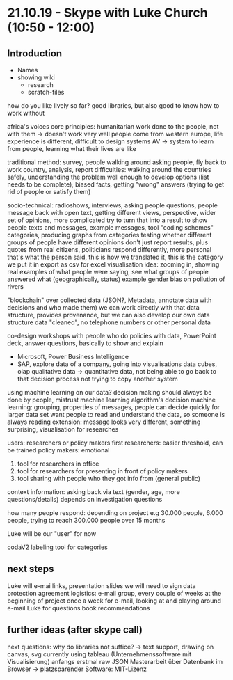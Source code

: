 # 21.10.19 - Skype with Luke Church (10:50 - 12:00)

## Introduction
- Names
- showing wiki
  - research
  - scratch-files

how do you like lively so far?
good libraries, but also good to know how to work without

africa's voices
core principles: humanitarian work done to the people, not with them -> doesn't work very well
people come from western europe, life experience is different, difficult to design systems
AV -> system to learn from people, learning what their lives are like

traditional method: survey, people walking around asking people, fly back to work country, analysis, report 
difficulties: walking around the countries safely, understanding the problem well enough to develop options (list needs to be complete), biased facts, getting "wrong" answers (trying to get rid of people or satisfy them)

socio-technical: radioshows, interviews, asking people questions, people message back with open text, getting different views, perspective, wider set of opinions, more complicated
try to turn that into a result to show
people texts and messages, example messages, tool "coding schemes" categories, producing graphs from categories
testing whether different groups of people have different opinions
don't just report results, plus quotes from real citizens, politicians respond differently, more personal
that's what the person said, this is how we translated it, this is the category we put it in
export as csv for excel visualisation
idea: zooming in, showing real examples of what people were saying, see what groups of people answered what (geographically, status)
example gender bias on pollution of rivers

"blockchain" over collected data (JSON?, Metadata, annotate data with decisions and who made them)
we can work directly with that data structure, provides provenance, but we can also develop our own data structure
data "cleaned", no telephone numbers or other personal data

co-design workshops with people who do policies with data, PowerPoint deck, answer questions, basically to show and explain 
- Microsoft, Power Business Intelligence
- SAP, explore data of a company, going into visualisations
data cubes, olap
qualitative data -> quantitative data, not being able to go back to that decision process
not trying to copy another system

using machine learning on our data?
decision making should always be done by people, mistrust machine learning algorithm's decision
machine learning: grouping, properties of messages, people can decide quickly for larger data set
want people to read and understand the data, so someone is always reading
extension: message looks very different, something surprising, visualisation for researches

users: researchers or policy makers
first researchers: easier threshold, can be trained
policy makers: emotional

1. tool for researchers in office
2. tool for researchers for presenting in front of policy makers
3. tool sharing with people who they got info from (general public)

context information: asking back via text (gender, age, more questions/details)
depends on investigation questions

how many people respond: depending on project e.g 30.000 people, 6.000 people, trying to reach 300.000 people over 15 months

Luke will be our "user" for now

codaV2 labeling tool for categories

## next steps
Luke will e-mai links, presentation slides
we will need to sign data protection agreement
logistics: e-mail group, every couple of weeks at the beginning of project
once a week for e-mail, looking at and playing around
e-mail Luke for questions
book recommendations

## further ideas (after skype call)
next questions: why do libraries not suffice? -> text support, drawing on canvas, svg
currently using tableau (Unternehmenssoftware mit Visualisierung)
anfangs erstmal raw JSON
Masterarbeit über Datenbank im Browser -> platzsparender
Software: MIT-Lizenz
